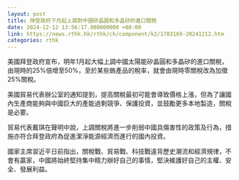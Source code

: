 ```yaml
---
layout: post
title: 拜登政府下月起上調對中國矽晶圓和多晶矽的進口關稅
date: 2024-12-12 13:56:17.000000000 +08:00
link: https://news.rthk.hk/rthk/ch/component/k2/1783169-20241212.htm
categories: rthk
---
```


美國拜登政府宣布，明年1月起大幅上調中國太陽能矽晶圓和多晶矽的進口關稅，由現時的25%倍增至50%，至於某些鎢產品的稅率，就會由現時零關稅改為加徵25%關稅。

美國貿易代表辦公室的通知提到，提高關稅最初可能會導致價格上漲，但為了讓國內生產商能夠與中國巨大的產能過剩競爭、保護投資，並鼓勵更多本地製造，關稅是必要。

貿易代表戴琪在聲明中說，上調關稅將進一步削弱中國具傷害性的政策及行為，措施亦符合拜登政府為促進潔淨能源經濟而進行的國內投資。

國家主席習近平日前指出，關稅戰、貿易戰、科技戰違背歷史潮流和經濟規律，不會有贏家，中國將始終堅持集中精力辦好自己的事情，堅決維護好自己的主權、安全、發展利益。
